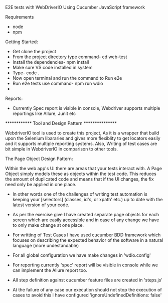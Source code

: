 
E2E tests with WebDriverIO Using Cucumber JavaScript framework

Requirements
- node
- npm 

Getting Started:
- Get clone the project 
- From the project directory type command-    cd web-test
- Install the dependencies-  npm install
- Make sure VS code installed in system
- Type- code .
- Now open terminal and run the command to Run e2e
- Run e2e tests use command-  npm run wdio
- 
 
Reports:
- Currently Spec report is visible in console, Webdriver supports multiple reportings like Allure, Junit etc


************ Tool and Design Pattern ***************

WebdriverIO tool is used to create this project, As it is a wrapper that build upon the Selenium libararies and gives more flexiblity to get locators easily and it supports multiple reporting systems. Also, Writing of test cases are bit simple in WebdriverIO in comparison to other tools.

The Page Object Design Pattern:

Within the web app's UI there are areas that your tests interact with. A Page Object simply models these as objects within the test code. This reduces the amount of duplicated code and means that if the UI changes, the fix need only be applied in one place. 

- In other words one of the challenges of writing test automation is keeping your [selectors] (classes, id's, or xpath' etc.) up to date with the latest version of your code. 

- As per the exercise give I have created separate page objects for each screen which are easily accessible and in case of any change we have to only make change at one place.

- For writting of Test Cases I have used cucumber BDD framework which focuses on describing the expected behavior of the software in a natural language (more undestandable)

- For all global configuration we have make changes in 'wdio.config' 

- For reporting currently 'spec' report will be visible in console while we can implement the Allure report too.

- All step definition against cucumber feature files are created in 'steps.js'

- At the failure of any case our execution should not stop the execution of cases to avoid this I have configured 'ignoreUndefinedDefinitions: false'

